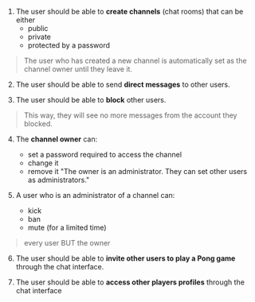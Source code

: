 1. The user should be able to **create channels** (chat rooms) that can be either
    - public
    - private
    - protected by a password

>	The user who has created a new channel is automatically set as the channel owner until they leave it.

2. The user should be able to send **direct messages** to other users.

3. The user should be able to **block** other users. 
>	 This way, they will see no more messages from the account they blocked.

4. The **channel owner** can:
	- set a password required to access the channel
	- change it
	- remove it
    "The owner is an administrator. They can set other users as administrators."

5. A user who is an administrator of a channel can:
   - kick
   - ban
   - mute (for a limited time)
>	every user BUT the owner

6. The user should be able to **invite other users to play a Pong game** through the chat interface.

7.  The user should be able to **access other players profiles** through the chat interface